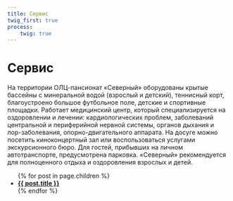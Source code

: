 ```yaml
---
title: Сервис
twig_first: true
process:
    twig: true
---
```


# Сервис

На территории ОЛЦ-пансионат «Северный» оборудованы крытые бассейны с минеральной водой (взрослый и детский), теннисный корт, благоустроено большое футбольное поле, детские и спортивные площадки. Работает медицинский центр, который специализируется на оздоровлении и лечении: кардиологических проблем, заболеваний центральной и периферийной нервной системы, органов дыхания и лор-заболевания, опорно-двигательного аппарата. На досуге можно посетить киноконцертный зал или воспользоваться услугами экскурсионного бюро. Для гостей, прибывших на личном автотранспорте, предусмотрена парковка. «Северный» рекомендуется для полноценного отдыха и оздоровления взрослых и детей.

<ul class="rooms-cats">
    {% for post in page.children %}
        <li class="children">
            <strong><a href="{{ post.url }}">{{ post.title }}</a></strong>
        </li>
    {% endfor %}
</ul>
